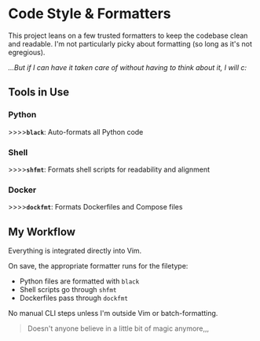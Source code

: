 # Code Style & Formatters

This project leans on a few trusted formatters to keep the codebase clean and readable. I'm not particularly picky about formatting (so long as it's not egregious).

_...But if I can have it taken care of without having to think about it, I will c:_

## Tools in Use

### Python

\>\>\>\>**`black`**: Auto-formats all Python code

### Shell

\>\>\>\>**`shfmt`**: Formats shell scripts for readability and alignment

### Docker

\>\>\>\>**`dockfmt`**: Formats Dockerfiles and Compose files

## My Workflow

Everything is integrated directly into Vim.

On save, the appropriate formatter runs for the filetype:

- Python files are formatted with `black`
- Shell scripts go through `shfmt`
- Dockerfiles pass through `dockfmt`

No manual CLI steps unless I'm outside Vim or batch-formatting.

> Doesn't anyone believe in a little bit of magic anymore,\,\,
